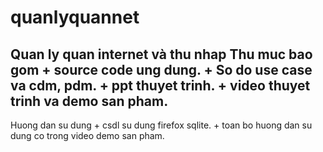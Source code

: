 # quanlyquannet
Quan ly quan internet và thu nhap
Thu muc bao gom
	+ source code ung dung.
	+ So do use case va cdm, pdm.
	+ ppt thuyet trinh.
	+ video thuyet trinh va demo san pham.
--------------------------------------------------
Huong dan su dung
	+ csdl su dung firefox sqlite.
	+ toan bo huong dan su dung co trong video demo san pham.